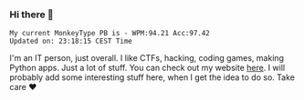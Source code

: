 ### Hi there 👋
<!-- PB START -->
```
My current MonkeyType PB is - WPM:94.21 Acc:97.42
Updated on: 23:18:15 CEST Time
```
<!-- PB END -->
I'm an IT person, just overall. I like CTFs, hacking, coding games, making Python apps. Just a lot of stuff.
You can check out my website [here](https://skill3472.github.io/).
I will probably add some interesting stuff here, when I get the idea to do so. Take care ❤️
